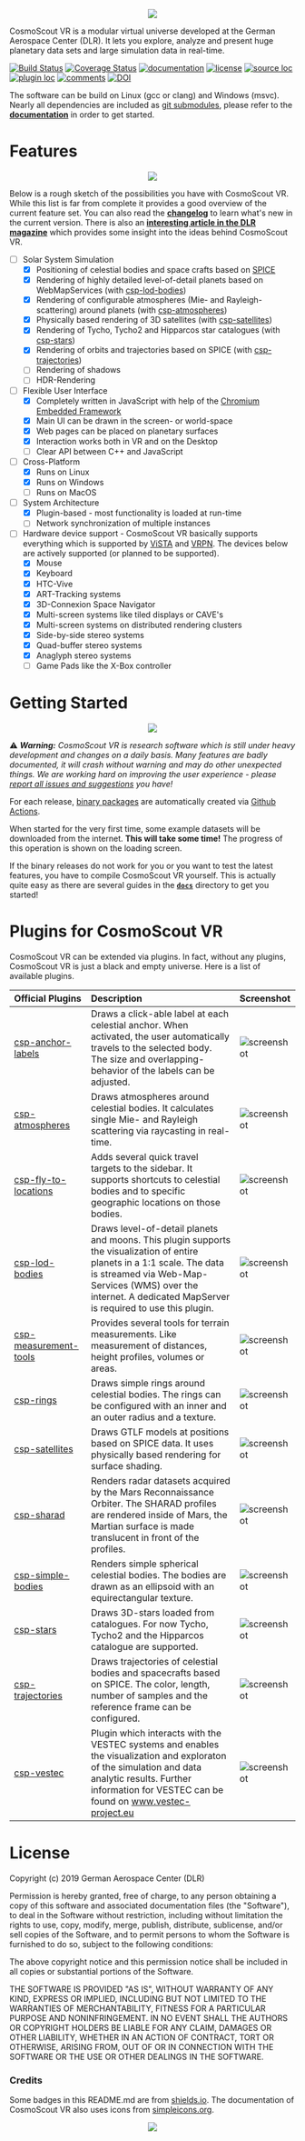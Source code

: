 <p align="center"> 
  <img src ="resources/logo/large.svg" />
</p>

CosmoScout VR is a modular virtual universe developed at the German Aerospace Center (DLR).
It lets you explore, analyze and present huge planetary data sets and large simulation data in real-time.

[![Build Status](https://github.com/cosmoscout/cosmoscout-vr/workflows/Build/badge.svg?branch=develop)](https://github.com/cosmoscout/cosmoscout-vr/actions)
[![Coverage Status](https://coveralls.io/repos/github/cosmoscout/cosmoscout-vr/badge.svg?branch=develop)](https://coveralls.io/github/cosmoscout/cosmoscout-vr?branch=develop)
[![documentation](https://img.shields.io/badge/Docs-online-34D058.svg)](docs/README.md)
[![license](https://img.shields.io/badge/License-MIT-purple.svg)](LICENSE)
[![source loc](https://img.shields.io/badge/LoC-10.4k-green.svg)](cloc.sh)
[![plugin loc](https://img.shields.io/badge/LoC_Plugins-13.7k-green.svg)](cloc.sh)
[![comments](https://img.shields.io/badge/Comments-3.0k-yellow.svg)](cloc.sh)
[![DOI](https://zenodo.org/badge/DOI/10.5281/zenodo.3381953.svg)](https://doi.org/10.5281/zenodo.3381953)

The software can be build on Linux (gcc or clang) and Windows (msvc).
Nearly all dependencies are included as [git submodules](externals), please refer to the [**documentation**](docs) in order to get started.

# Features

<p align="center"> 
  <img src ="docs/img/banner-mars.jpg" />
</p>

Below is a rough sketch of the possibilities you have with CosmoScout VR.
While this list is far from complete it provides a good overview of the current feature set.
You can also read the [**changelog**](docs/changelog.md) to learn what's new in the current version. There is also an [**interesting article in the DLR magazine**](https://dlr.de/dlr/portaldata/1/resources/documents/dlr_magazin_161_EN/DLR-Magazin_161-GB/?page=18) which provides some insight into the ideas behind CosmoScout VR. 

- [ ] Solar System Simulation
  - [X] Positioning of celestial bodies and space crafts based on [SPICE](https://naif.jpl.nasa.gov/naif)
  - [X] Rendering of highly detailed level-of-detail planets based on WebMapServices (with [csp-lod-bodies](https://github.com/cosmoscout/csp-lod-bodies))
  - [X] Rendering of configurable atmospheres (Mie- and Rayleigh-scattering) around planets (with [csp-atmospheres](https://github.com/cosmoscout/csp-atmospheres))
  - [X] Physically based rendering of 3D satellites (with [csp-satellites](https://github.com/cosmoscout/csp-satellites))
  - [X] Rendering of Tycho, Tycho2 and Hipparcos star catalogues (with [csp-stars](https://github.com/cosmoscout/csp-stars))
  - [X] Rendering of orbits and trajectories based on SPICE (with [csp-trajectories](https://github.com/cosmoscout/csp-trajectories))
  - [ ] Rendering of shadows
  - [ ] HDR-Rendering
- [ ] Flexible User Interface
  - [X] Completely written in JavaScript with help of the [Chromium Embedded Framework](https://bitbucket.org/chromiumembedded/cef/src)
  - [X] Main UI can be drawn in the screen- or world-space
  - [X] Web pages can be placed on planetary surfaces
  - [X] Interaction works both in VR and on the Desktop
  - [ ] Clear API between C++ and JavaScript 
- [ ] Cross-Platform
  - [X] Runs on Linux
  - [X] Runs on Windows
  - [ ] Runs on MacOS
- [ ] System Architecture
  - [X] Plugin-based - most functionality is loaded at run-time
  - [ ] Network synchronization of multiple instances
- [ ] Hardware device support - CosmoScout VR basically supports everything which is supported by [ViSTA](https://github.com/cosmoscout/vista) and [VRPN](https://github.com/vrpn/vrpn). The devices below are actively supported (or planned to be supported).
  - [X] Mouse
  - [X] Keyboard
  - [X] HTC-Vive
  - [X] ART-Tracking systems
  - [X] 3D-Connexion Space Navigator
  - [X] Multi-screen systems like tiled displays or CAVE's
  - [X] Multi-screen systems on distributed rendering clusters
  - [X] Side-by-side stereo systems
  - [X] Quad-buffer stereo systems
  - [X] Anaglyph stereo systems
  - [ ] Game Pads like the X-Box controller

# Getting Started

<p align="center"> 
  <img src ="docs/img/banner-light-shafts.jpg" />
</p>

:warning: _**Warning:** CosmoScout VR is research software which is still under heavy development and changes on a daily basis.
Many features are badly documented, it will crash without warning and may do other unexpected things.
We are working hard on improving the user experience - please [report all issues and suggestions](https://github.com/cosmoscout/cosmoscout-vr/issues) you have!_

For each release, [binary packages](https://github.com/cosmoscout/cosmoscout-vr/releases) are automatically created via [Github Actions](https://github.com/cosmoscout/cosmoscout-vr/actions).

When started for the very first time, some example datasets will be downloaded from the internet.
**This will take some time!**
The progress of this operation is shown on the loading screen.


If the binary releases do not work for you or you want to test the latest features, you have to compile CosmoScout VR yourself.
This is actually quite easy as there are several guides in the **[`docs`](docs)** directory to get you started!

# Plugins for CosmoScout VR

CosmoScout VR can be extended via plugins.
In fact, without any plugins, CosmoScout VR is just a black and empty universe. Here is a list of available plugins.

| Official Plugins                                                             | Description                                                                                                                                                                                                                                | Screenshot                                        |
| :--------------------------------------------------------------------------- | :----------------------------------------------------------------------------------------------------------------------------------------------------------------------------------------------------------------------------------------- | :------------------------------------------------ |
| [csp-anchor-labels](https://github.com/cosmoscout/csp-anchor-labels)         | Draws a click-able label at each celestial anchor. When activated, the user automatically travels to the selected body. The size and overlapping-behavior of the labels can be adjusted.                                                   | ![screenshot](docs/img/csp-anchor-labels.jpg)     |
| [csp-atmospheres](https://github.com/cosmoscout/csp-atmospheres)             | Draws atmospheres around celestial bodies. It calculates single Mie- and Rayleigh scattering via raycasting in real-time.                                                                                                                  | ![screenshot](docs/img/csp-atmospheres.jpg)       |
| [csp-fly-to-locations](https://github.com/cosmoscout/csp-fly-to-locations)   | Adds several quick travel targets to the sidebar. It supports shortcuts to celestial bodies and to specific geographic locations on those bodies.                                                                                          | ![screenshot](docs/img/csp-fly-to-locations.jpg)  |
| [csp-lod-bodies](https://github.com/cosmoscout/csp-lod-bodies)               | Draws level-of-detail planets and moons. This plugin supports the visualization of entire planets in a 1:1 scale. The data is streamed via Web-Map-Services (WMS) over the internet. A dedicated MapServer is required to use this plugin. | ![screenshot](docs/img/csp-lod-bodies.jpg)        |
| [csp-measurement-tools](https://github.com/cosmoscout/csp-measurement-tools) | Provides several tools for terrain measurements. Like measurement of distances, height profiles, volumes or areas.                                                                                                                         | ![screenshot](docs/img/csp-measurement-tools.jpg) |
| [csp-rings](https://github.com/cosmoscout/csp-rings)                         | Draws simple rings around celestial bodies. The rings can be configured with an inner and an outer radius and a texture.                                                                                                                   | ![screenshot](docs/img/csp-rings.jpg)             |
| [csp-satellites](https://github.com/cosmoscout/csp-satellites)               | Draws GTLF models at positions based on SPICE data. It uses physically based rendering for surface shading.                                                                                                                                | ![screenshot](docs/img/csp-satellites.jpg)        |
| [csp-sharad](https://github.com/cosmoscout/csp-sharad)                       | Renders radar datasets acquired by the Mars Reconnaissance Orbiter. The SHARAD profiles are rendered inside of Mars, the Martian surface is made translucent in front of the profiles.                                                     | ![screenshot](docs/img/csp-sharad.jpg)            |
| [csp-simple-bodies](https://github.com/cosmoscout/csp-simple-bodies)         | Renders simple spherical celestial bodies. The bodies are drawn as an ellipsoid with an equirectangular texture.                                                                                                                           | ![screenshot](docs/img/csp-simple-bodies.jpg)     |
| [csp-stars](https://github.com/cosmoscout/csp-stars)                         | Draws 3D-stars loaded from catalogues. For now Tycho, Tycho2 and the Hipparcos catalogue are supported.                                                                                                                                    | ![screenshot](docs/img/csp-stars.jpg)             |
| [csp-trajectories](https://github.com/cosmoscout/csp-trajectories)           | Draws trajectories of celestial bodies and spacecrafts based on SPICE. The color, length, number of samples and the reference frame can be configured.                                                                                     | ![screenshot](docs/img/csp-trajectories.jpg)      |
| [csp-vestec](https://github.com/cosmoscout/csp-vestec)                       | Plugin which interacts with the VESTEC systems and enables the visualization and exploraton of the simulation and data analytic results. Further information for VESTEC can be found on www.vestec-project.eu                              | ![screenshot](docs/img/csp-vestec.jpg)            |

# License

Copyright (c) 2019 German Aerospace Center (DLR)

Permission is hereby granted, free of charge, to any person obtaining a copy
of this software and associated documentation files (the "Software"), to deal
in the Software without restriction, including without limitation the rights
to use, copy, modify, merge, publish, distribute, sublicense, and/or sell
copies of the Software, and to permit persons to whom the Software is
furnished to do so, subject to the following conditions:

The above copyright notice and this permission notice shall be included in all
copies or substantial portions of the Software.

THE SOFTWARE IS PROVIDED "AS IS", WITHOUT WARRANTY OF ANY KIND, EXPRESS OR
IMPLIED, INCLUDING BUT NOT LIMITED TO THE WARRANTIES OF MERCHANTABILITY,
FITNESS FOR A PARTICULAR PURPOSE AND NONINFRINGEMENT. IN NO EVENT SHALL THE
AUTHORS OR COPYRIGHT HOLDERS BE LIABLE FOR ANY CLAIM, DAMAGES OR OTHER
LIABILITY, WHETHER IN AN ACTION OF CONTRACT, TORT OR OTHERWISE, ARISING FROM,
OUT OF OR IN CONNECTION WITH THE SOFTWARE OR THE USE OR OTHER DEALINGS IN THE
SOFTWARE.

### Credits

Some badges in this README.md are from [shields.io](https://shields.io). The documentation of CosmoScout VR also uses icons from [simpleicons.org](https://simpleicons.org/).

<p align="center"><img src ="docs/img/hr.svg"/></p>
